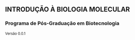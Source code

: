## INTRODUÇÃO À BIOLOGIA MOLECULAR

### Programa de Pós-Graduação em Biotecnologia

<small>Versão 0.0.1</small>
